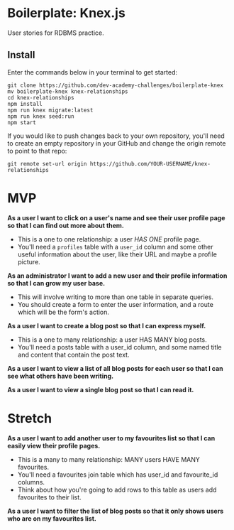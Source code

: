 # Boilerplate: Knex.js

User stories for RDBMS practice.

## Install

Enter the commands below in your terminal to get started:
```
git clone https://github.com/dev-academy-challenges/boilerplate-knex
mv boilerplate-knex knex-relationships
cd knex-relationships
npm install
npm run knex migrate:latest
npm run knex seed:run
npm start
```

If you would like to push changes back to your own repository, you'll need to create an empty repository in your GitHub and change the origin remote to point to that repo:

```
git remote set-url origin https://github.com/YOUR-USERNAME/knex-relationships
```

# MVP

**As a user I want to click on a user's name and see their user profile page so that I can find out more about them.**

* This is a one to one relationship: a user _HAS ONE_ profile page.
* You'll need a `profiles` table with a `user_id` column and some other useful information about the user, like their URL and maybe a profile picture.

**As an administrator I want to add a new user and their profile information so that I can grow my user base.**

* This will involve writing to more than one table in separate queries.
* You should create a form to enter the user information, and a route which will be the form's action.

**As a user I want to create a blog post so that I can express myself.**

* This is a one to many relationship: a user HAS MANY blog posts.
* You'll need a posts table with a user_id column, and some named title and content that contain the post text.

**As a user I want to view a list of all blog posts for each user so that I can see what others have been writing.**

**As a user I want to view a single blog post so that I can read it.**

# Stretch

**As a user I want to add another user to my favourites list so that I can easily view their profile pages.**

* This is a many to many relationship: MANY users HAVE MANY favourites.
* You'll need a favourites join table which has user_id and favourite_id columns.
* Think about how you're going to add rows to this table as users add favourites to their list.

**As a user I want to filter the list of blog posts so that it only shows users who are on my favourites list.**
